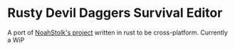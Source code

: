 # Rusty Devil Daggers Survival Editor

A port of [NoahStolk's project](https://github.com/NoahStolk/DevilDaggersSurvivalEditor/) written in rust to be cross-platform. Currently a WiP

